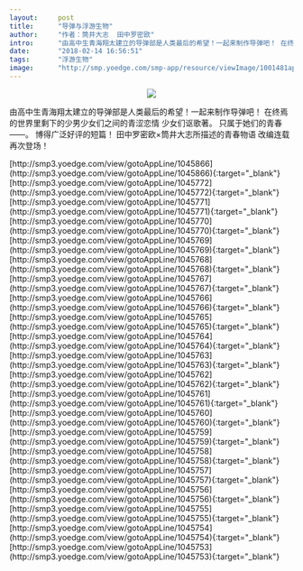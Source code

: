 ```yaml
---
layout:     post
title:      "导弹与浮游生物"
author:     "作者：筒井大志  田中罗密欧"
intro:      "由高中生青海翔太建立的导弹部是人类最后的希望！一起来制作导弹吧！ 在终焉的世界里剩下的少男少女们之间的青涩恋情 少女们讴歌著。 只属于她们的青春——。 博得广泛好评的短篇！ 田中罗密欧×筒井大志所描述的青春物语 改编连载再次登场！"
date:       "2018-02-14 16:56:51"
tags:       "浮游生物"
image:      "http://smp.yoedge.com/smp-app/resource/viewImage/1001481appline.png"
---
```

<div style="text-align: center">
<p><img src="http://smp.yoedge.com/smp-app/resource/viewImage/1001481appline.png"/></p>
</div>
<p class="post-meta">
<span>由高中生青海翔太建立的导弹部是人类最后的希望！一起来制作导弹吧！ 在终焉的世界里剩下的少男少女们之间的青涩恋情 少女们讴歌著。 只属于她们的青春——。 博得广泛好评的短篇！ 田中罗密欧×筒井大志所描述的青春物语 改编连载再次登场！</span>
</p>
[http://smp3.yoedge.com/view/gotoAppLine/1045866](http://smp3.yoedge.com/view/gotoAppLine/1045866){:target="_blank"}
[http://smp3.yoedge.com/view/gotoAppLine/1045772](http://smp3.yoedge.com/view/gotoAppLine/1045772){:target="_blank"}
[http://smp3.yoedge.com/view/gotoAppLine/1045771](http://smp3.yoedge.com/view/gotoAppLine/1045771){:target="_blank"}
[http://smp3.yoedge.com/view/gotoAppLine/1045770](http://smp3.yoedge.com/view/gotoAppLine/1045770){:target="_blank"}
[http://smp3.yoedge.com/view/gotoAppLine/1045769](http://smp3.yoedge.com/view/gotoAppLine/1045769){:target="_blank"}
[http://smp3.yoedge.com/view/gotoAppLine/1045768](http://smp3.yoedge.com/view/gotoAppLine/1045768){:target="_blank"}
[http://smp3.yoedge.com/view/gotoAppLine/1045767](http://smp3.yoedge.com/view/gotoAppLine/1045767){:target="_blank"}
[http://smp3.yoedge.com/view/gotoAppLine/1045766](http://smp3.yoedge.com/view/gotoAppLine/1045766){:target="_blank"}
[http://smp3.yoedge.com/view/gotoAppLine/1045765](http://smp3.yoedge.com/view/gotoAppLine/1045765){:target="_blank"}
[http://smp3.yoedge.com/view/gotoAppLine/1045764](http://smp3.yoedge.com/view/gotoAppLine/1045764){:target="_blank"}
[http://smp3.yoedge.com/view/gotoAppLine/1045763](http://smp3.yoedge.com/view/gotoAppLine/1045763){:target="_blank"}
[http://smp3.yoedge.com/view/gotoAppLine/1045762](http://smp3.yoedge.com/view/gotoAppLine/1045762){:target="_blank"}
[http://smp3.yoedge.com/view/gotoAppLine/1045761](http://smp3.yoedge.com/view/gotoAppLine/1045761){:target="_blank"}
[http://smp3.yoedge.com/view/gotoAppLine/1045760](http://smp3.yoedge.com/view/gotoAppLine/1045760){:target="_blank"}
[http://smp3.yoedge.com/view/gotoAppLine/1045759](http://smp3.yoedge.com/view/gotoAppLine/1045759){:target="_blank"}
[http://smp3.yoedge.com/view/gotoAppLine/1045758](http://smp3.yoedge.com/view/gotoAppLine/1045758){:target="_blank"}
[http://smp3.yoedge.com/view/gotoAppLine/1045757](http://smp3.yoedge.com/view/gotoAppLine/1045757){:target="_blank"}
[http://smp3.yoedge.com/view/gotoAppLine/1045756](http://smp3.yoedge.com/view/gotoAppLine/1045756){:target="_blank"}
[http://smp3.yoedge.com/view/gotoAppLine/1045755](http://smp3.yoedge.com/view/gotoAppLine/1045755){:target="_blank"}
[http://smp3.yoedge.com/view/gotoAppLine/1045754](http://smp3.yoedge.com/view/gotoAppLine/1045754){:target="_blank"}
[http://smp3.yoedge.com/view/gotoAppLine/1045753](http://smp3.yoedge.com/view/gotoAppLine/1045753){:target="_blank"}


